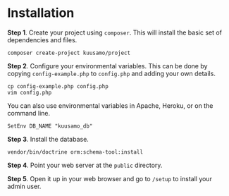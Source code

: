 Installation
============

**Step 1**. Create your project using `composer`. This will install the basic set of dependencies and files.

    composer create-project kuusamo/project

**Step 2**. Configure your environmental variables. This can be done by copying `config-example.php` to `config.php` and adding your own details.

    cp config-example.php config.php
    vim config.php

You can also use environmental variables in Apache, Heroku, or on the command line.

    SetEnv DB_NAME "kuusamo_db"

**Step 3**. Install the database.

    vendor/bin/doctrine orm:schema-tool:install

**Step 4**. Point your web server at the `public` directory.

**Step 5**. Open it up in your web browser and go to `/setup` to install your admin user.
